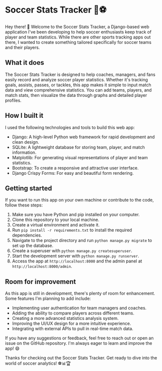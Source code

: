 # Soccer Stats Tracker 🥅⚽️

Hey there! 👋 Welcome to the Soccer Stats Tracker, a Django-based web application I've been developing to help soccer enthusiasts keep track of player and team statistics. While there are other sports tracking apps out there, I wanted to create something tailored specifically for soccer teams and their players.

## What it does

The Soccer Stats Tracker is designed to help coaches, managers, and fans easily record and analyze soccer player statistics. Whether it's tracking goals, assists, passes, or tackles, this app makes it simple to input match data and view comprehensive statistics. You can add teams, players, and match stats, then visualize the data through graphs and detailed player profiles.

## How I built it

I used the following technologies and tools to build this web app:

- Django: A high-level Python web framework for rapid development and clean design.
- SQLite: A lightweight database for storing team, player, and match information.
- Matplotlib: For generating visual representations of player and team statistics.
- Bootstrap: To create a responsive and attractive user interface.
- Django Crispy Forms: For easy and beautiful form rendering.

## Getting started

If you want to run this app on your own machine or contribute to the code, follow these steps:

1. Make sure you have Python and pip installed on your computer.
2. Clone this repository to your local machine.
3. Create a virtual environment and activate it.
4. Run `pip install -r requirements.txt` to install the required dependencies.
5. Navigate to the project directory and run `python manage.py migrate` to set up the database.
6. Create a superuser with `python manage.py createsuperuser`.
7. Start the development server with `python manage.py runserver`.
8. Access the app at `http://localhost:8000` and the admin panel at `http://localhost:8000/admin`.

## Room for improvement

As this app is still in development, there's plenty of room for enhancement. Some features I'm planning to add include:

- Implementing user authentication for team managers and coaches.
- Adding the ability to compare players across different teams.
- Creating a more advanced statistics analysis system.
- Improving the UI/UX design for a more intuitive experience.
- Integrating with external APIs to pull in real-time match data.

If you have any suggestions or feedback, feel free to reach out or open an issue on the GitHub repository. I'm always eager to learn and improve the app! 😄

Thanks for checking out the Soccer Stats Tracker. Get ready to dive into the world of soccer analytics! ⚽️📊🏆
